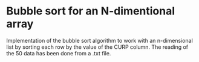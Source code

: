 # Bubble sort for an N-dimentional array

Implementation of the bubble sort algorithm to work with an n-dimensional list by sorting each row by the value of the CURP column. The reading of the 50 data has been done from a .txt file.